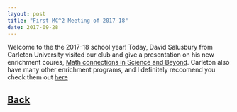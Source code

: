 ```yaml
---
layout: post
title: "First MC^2 Meeting of 2017-18"
date: 2017-09-28
---
```

Welcome to the the 2017-18 school year!
Today, David Salusbury from Carleton University visited our club and give a presentation on his new enrichment coures, [Math connections in Science and Beyond](https://carleton.ca/math/math-connections-arts-science/). Carleton also have many other enrichment programs, and I definitely reccomend you check them out [here](https://carleton.ca/math/math-enrichment-centre/)


## [Back](/deca/blog)

